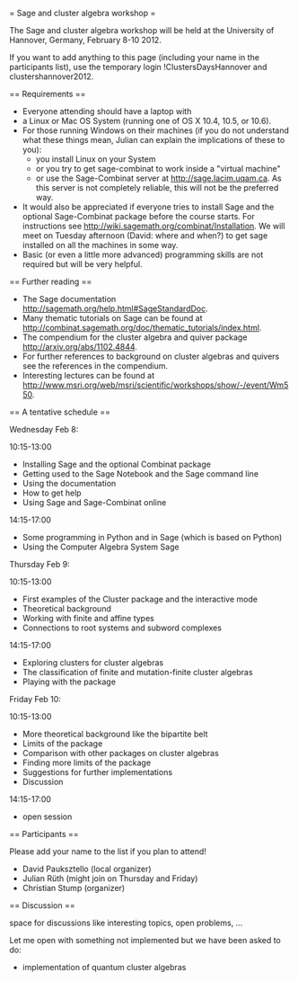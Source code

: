 = Sage and cluster algebra workshop =

The Sage and cluster algebra workshop will be held at the University of Hannover, Germany, February 8-10 2012.

If you want to add anything to this page (including your name in the participants list), use the temporary login !ClustersDaysHannover and clustershannover2012.

== Requirements ==

 * Everyone attending should have a laptop with
  * a Linux or Mac OS System (running one of OS X 10.4, 10.5, or 10.6).
  * For those running Windows on their machines (if you do not understand what these things mean, Julian can explain the implications of these to you):
    * you install Linux on your System
    * or you try to get sage-combinat to work inside a "virtual machine"
    * or use the Sage-Combinat server at http://sage.lacim.uqam.ca. As this server is not completely reliable, this will not be the preferred way.
 * It would also be appreciated if everyone tries to install Sage and the optional Sage-Combinat package before the course starts. For instructions see http://wiki.sagemath.org/combinat/Installation. We will meet on Tuesday afternoon (David: where and when?) to get sage installed on all the machines in some way.
 * Basic (or even a little more advanced) programming skills are not required but will be very helpful.

== Further reading ==

 * The Sage documentation http://sagemath.org/help.html#SageStandardDoc.
 * Many thematic tutorials on Sage can be found at http://combinat.sagemath.org/doc/thematic_tutorials/index.html.
 * The compendium for the cluster algebra and quiver package http://arxiv.org/abs/1102.4844.
 * For further references to background on cluster algebras and quivers see the references in the compendium.
 * Interesting lectures can be found at http://www.msri.org/web/msri/scientific/workshops/show/-/event/Wm550.

== A tentative schedule ==

Wednesday Feb 8:

10:15-13:00

 * Installing Sage and the optional Combinat package
 * Getting used to the Sage Notebook and the Sage command line
 * Using the documentation
 * How to get help
 * Using Sage and Sage-Combinat online

14:15-17:00

 * Some programming in Python and in Sage (which is based on Python)
 * Using the Computer Algebra System Sage

Thursday Feb 9:

10:15-13:00

 * First examples of the Cluster package and the interactive mode
 * Theoretical background
 * Working with finite and affine types
 * Connections to root systems and subword complexes

14:15-17:00

 * Exploring clusters for cluster algebras
 * The classification of finite and mutation-finite cluster algebras
 * Playing with the package

Friday Feb 10:

10:15-13:00

 * More theoretical background like the bipartite belt
 * Limits of the package
 * Comparison with other packages on cluster algebras
 * Finding more limits of the package
 * Suggestions for further implementations
 * Discussion

14:15-17:00

 * open session

== Participants ==

Please add your name to the list if you plan to attend!

 * David Pauksztello (local organizer)
 * Julian Rüth (might join on Thursday and Friday)
 * Christian Stump (organizer)

== Discussion ==

space for discussions like interesting topics, open problems, ...

Let me open with something not implemented but we have been asked to do:

 * implementation of quantum cluster algebras
